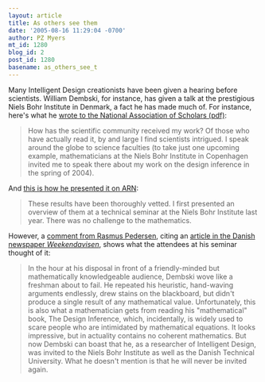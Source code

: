 ```yaml
---
layout: article
title: As others see them
date: '2005-08-16 11:29:04 -0700'
author: PZ Myers
mt_id: 1280
blog_id: 2
post_id: 1280
basename: as_others_see_t
---
```

Many Intelligent Design creationists have been given a hearing before scientists. William Dembski, for instance, has given a talk at the prestigious Niels Bohr Institute in Denmark, a fact he has made much of. For instance, here's what he [wrote to the National Association of Scholars (pdf)](http://www.nas.org/publications/sci_newslist/7_5/7-5_letters.pdf):


> How has the scientific community received my work? Of those who have actually read it, by and large I find scientists intrigued. I speak around the globe to science faculties (to take just one upcoming example, mathematicians at the Niels Bohr Institute in Copenhagen invited me to speak there about my work on the design inference in the spring of 2004).

And [this is how he presented it on ARN](http://www.arn.org/cgi-bin/ubb/ultimatebb.cgi?ubb=get_topic;f=13;t=002027;p=0):


> These results have been thoroughly vetted. I first presented an overview of them at a technical seminar at the Niels Bohr Institute last year. There was no challenge to the mathematics.

However, a [comment from Rasmus Pedersen](http://www.pandasthumb.org/archives/2005/08/skeptic_on_demb.html#c43249), citing an [article in the Danish newspaper _Weekendavisen_](http://www.weekendavisen.dk/apps/pbcs.dll/article?AID=/20050729/SAMFUND/507280332&amp;SearchID=73217457104464), shows what the attendees at his seminar thought of it:

> In the hour at his disposal in front of a friendly-minded but mathematically knowledgeable audience, Dembski wove like a freshman about to fail. He repeated his heuristic, hand-waving arguments endlessly, drew stains on the blackboard, but didn't produce a single result of any mathematical value.
> Unfortunately, this is also what a mathematician gets from reading his "mathematical" book, The Design Inference, which, incidentally, is widely used to scare people who are intimidated by mathematical equations. It looks impressive, but in actuality contains no coherent mathematics. But now Dembski can boast that he, as a researcher of Intelligent Design, was invited to the Niels Bohr Institute as well as the Danish Technical University. What he doesn't mention is that he will never be invited again.
